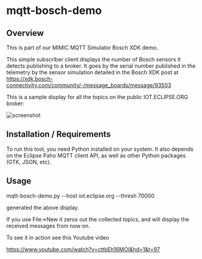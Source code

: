 # mqtt-bosch-demo

## Overview

This is part of our MIMIC MQTT Simulator Bosch XDK demo.

This simple subscriber client displays the number of Bosch sensors it detects publishing to a broker. It goes by the serial number published in the telemetry by the sensor simulation detailed in the
Bosch XDK post at https://xdk.bosch-connectivity.com/community/-/message_boards/message/93503

This is a sample display for all the topics on the public IOT.ECLIPSE.ORG broker: 

![screenshot](http://mirror2.gambitcommunications.com/update/doc/mqtt-bosch-demo1.png)

## Installation / Requirements

To run this tool, you need Python installed on your system.
It also depends on the Eclipse Paho MQTT client API, as well as other Python packages (GTK, JSON, etc).

## Usage

mqtt-bosch-demo.py --host iot.eclipse.org --thresh 70000

generated the above display.

If you use File->New it zeros out the collected topics, and will display the received messages from now on. 

To see it in action see this Youtube video

https://www.youtube.com/watch?v=cttbEh16MOI&hd=1&t=97
